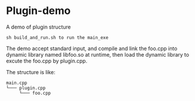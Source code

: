 # Plugin-demo
A demo of plugin structure

```Shell
sh build_and_run.sh to run the main_exe
```

The demo accept standard input, and compile and link the foo.cpp into dynamic library named libfoo.so at runtime, then load the dynamic library to excute the foo.cpp by plugin.cpp.

The structure is like:
```
main.cpp
└─── plugin.cpp
     └─── foo.cpp
```
